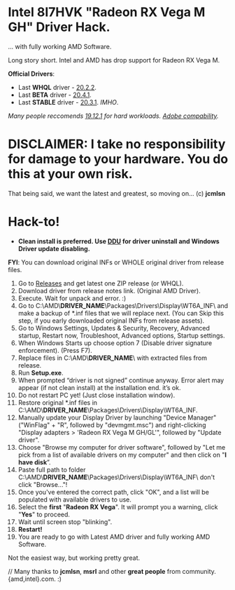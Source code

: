 # Intel 8I7HVK "Radeon RX Vega M GH" Driver Hack.
... with fully working AMD Software.

Long story short. Intel and AMD has drop support for Radeon RX Vega M.

__Official Drivers__:
* Last __WHQL__ driver - [20.2.2](https://www.amd.com/en/support/kb/release-notes/rn-rad-win-20-2-2).
* Last __BETA__ driver - [20.4.1](https://www.amd.com/en/support/kb/release-notes/rn-rad-win-20-4-1).
* Last __STABLE__ driver - [20.3.1](https://www.amd.com/en/support/kb/release-notes/rn-rad-win-20-3-1). _IMHO_. 

_Many people reccomends [19.12.1](https://www.amd.com/en/support/kb/release-notes/rn-rad-win-19-12-1) for hard workloads. [Adobe compability](https://community.intel.com/t5/Intel-NUCs/HELP-Hades-Canyon-NUC8i7HVKVA-with-AMD-Adrenaline-freezes/m-p/1191030)._

# DISCLAIMER: I take no responsibility for damage to your hardware. You do this at your own risk. 
That being said, we want the latest and greatest, so moving on... (c) __jcmlsn__

# Hack-to!
* __Clean install is preferred. Use [DDU](https://www.wagnardsoft.com/display-driver-uninstaller-ddu-) for driver uninstall and Windows Driver update disabling.__

__FYI__: You can download original INFs or WHOLE original driver from release files.

1. Go to [Releases](https://github.com/ishad0w/amd---vega-m-drivers-hack/releases) and get latest one ZIP release (or WHQL).
2. Download driver from release notes link. (Original AMD Driver).
3. Execute. Wait for unpack and error. :)
4. Go to C:\AMD\\__DRIVER_NAME__\Packages\Drivers\Display\WT6A_INF\ and make a backup of \*.inf files that we will replace next. (You can Skip this step, if you early downloaded original INFs from release assets).
5. Go to Windows Settings, Updates & Security, Recovery, Advanced startup, Restart now, Troubleshoot, Advanced options, Startup settings. 
6. When Windows Starts up choose option 7 (Disable driver signature enforcement). (Press F7).
7. Replace files in C:\AMD\\__DRIVER_NAME__\ with extracted files from release.
8. Run __Setup.exe__.
9. When prompted “driver is not signed” continue anyway. Error alert may appear (if not clean install) at the installation end. it’s ok.
10. Do not restart PC yet! (Just close installation window).
11. Restore original \*.inf files in C:\AMD\\__DRIVER_NAME__\Packages\Drivers\Display\WT6A_INF\.
12. Manually update your Display Driver by launching "Device Manager" ("WinFlag" + "R", followed by "devmgmt.msc") and right-clicking "Display adapters > 'Radeon RX Vega M GH/GL'", followed by "Update driver".
13. Choose "Browse my computer for driver software", followed by "Let me pick from a list of available drivers on my computer" and then click on "__I have disk__”.
15. Paste full path to folder C:\AMD\\__DRIVER_NAME__\Packages\Drivers\Display\WT6A_INF\ don't click "Browse..."!
16. Once you've entered the correct path, click "OK", and a list will be populated with available drivers to use. 
17. Select the __first__ "__Radeon RX Vega__". It will prompt you a warning, click "__Yes__" to proceed.
18. Wait until screen stop "blinking".
19. __Restart!__
20. You are ready to go with Latest AMD driver and fully working AMD Software.

Not the easiest way, but working pretty great.

// Many thanks to __jcmlsn__, __msrl__ and other __great people__ from community.{amd,intel}.com. :)
